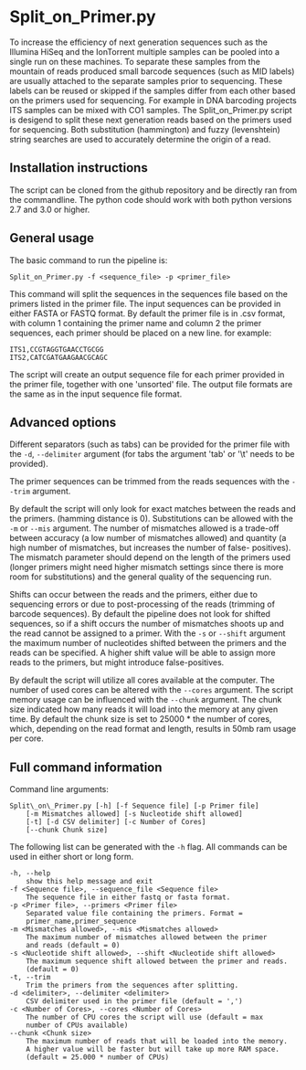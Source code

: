 Split\_on\_Primer.py
===================

To increase the efficiency of next generation sequences such as the Illumina HiSeq and the
IonTorrent multiple samples can be pooled into a single run on these machines. To separate
these samples from the mountain of reads produced small barcode sequences (such as MID
labels) are usually attached to the separate samples prior to sequencing. These labels can
be reused or skipped if the samples differ from each other based on the primers used for
sequencing. For example in DNA barcoding projects ITS samples can be mixed with CO1 samples.
The Split\_on\_Primer.py script is desigend to split these next generation reads based on
the primers used for sequencing. Both substitution (hammington) and fuzzy (levenshtein)
string searches are used to accurately determine the origin of a read.

Installation instructions
-------------------------

The script can be cloned from the github repository and be directly ran from the commandline.
The python code should work with both python versions 2.7 and 3.0 or higher.

General usage
-------------

The basic command to run the pipeline is:

`Split_on_Primer.py -f <sequence_file> -p <primer_file>`

This command will split the sequences in the sequences file based on the primers listed
in the primer file. The input sequences can be provided in either FASTA or FASTQ format.
By default the primer file is in .csv format, with column 1 containing the primer name and
column 2 the primer sequences, each primer should be placed on a new line. for example:

	ITS1,CCGTAGGTGAACCTGCGG
	ITS2,CATCGATGAAGAACGCAGC

The script will create an output sequence file for each primer provided in the primer file,
together with one 'unsorted' file. The output file formats are the same as in the input
sequence file format.

Advanced options
----------------

Different separators (such as tabs) can be provided for the primer file with the `-d`,
`--delimiter` argument (for tabs the argument 'tab' or '\t' needs to be provided).

The primer sequences can be trimmed from the reads sequences with the `--trim` argument.

By default the script will only look for exact matches between the reads and the primers.
(hamming distance is 0). Substitutions can be allowed with the `-m` or `--mis` argument.
The number of mismatches allowed is a trade-off between accuracy (a low number of mismatches
allowed) and quantity (a high number of mismatches, but increases the number of false-
positives). The mismatch parameter should depend on the length of the primers used (longer
primers might need higher mismatch settings since there is more room for substitutions)
and the general quality of the sequencing run.

Shifts can occur between the reads and the primers, either due to sequencing errors or due
to post-processing of the reads (trimming of barcode sequences). By default the pipeline
does not look for shifted sequences, so if a shift occurs the number of mismatches shoots
up and the read cannot be assigned to a primer. With the `-s` or `--shift` argument the
maximum number of nucleotides shifted between the primers and the reads can be specified.
A higher shift value will be able to assign more reads to the primers, but might introduce
false-positives.

By default the script will utilize all cores available at the computer. The number of used
cores can be altered with the `--cores` argument. The script memory usage can be influenced
with the `--chunk` argument. The chunk size indicated how many reads it will load into the
memory at any given time. By default the chunk size is set to 25000 * the number of cores,
which, depending on the read format and length, results in 50mb ram usage per core.

Full command information
------------------------

Command line arguments:

	Split\_on\_Primer.py [-h] [-f Sequence file] [-p Primer file]
		[-m Mismatches allowed] [-s Nucleotide shift allowed]
		[-t] [-d CSV delimiter] [-c Number of Cores]
		[--chunk Chunk size]

The following list can be generated with the `-h` flag. All commands can be
used in either short or long form.

	-h, --help
		show this help message and exit
	-f <Sequence file>, --sequence_file <Sequence file>
		The sequence file in either fastq or fasta format.
	-p <Primer file>, --primers <Primer file>
		Separated value file containing the primers. Format =
		primer_name,primer_sequence
	-m <Mismatches allowed>, --mis <Mismatches allowed>
		The maximum number of mismatches allowed between the primer
		and reads (default = 0)
	-s <Nucleotide shift allowed>, --shift <Nucleotide shift allowed>
		The maximum sequence shift allowed between the primer and reads.
		(default = 0)
	-t, --trim
		Trim the primers from the sequences after splitting.
	-d <delimiter>, --delimiter <delimiter>
		CSV delimiter used in the primer file (default = ',')
	-c <Number of Cores>, --cores <Number of Cores>
		The number of CPU cores the script will use (default = max
		number of CPUs available)
	--chunk <Chunk size>
		The maximum number of reads that will be loaded into the memory.
		A higher value will be faster but will take up more RAM space.
		(default = 25.000 * number of CPUs)

